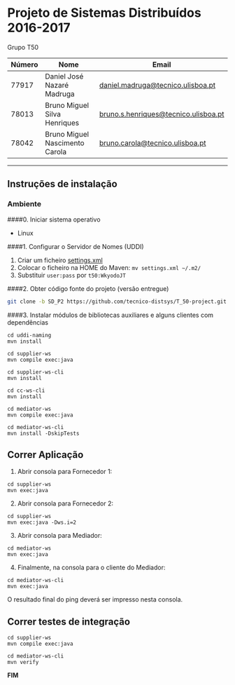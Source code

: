 # Projeto de Sistemas Distribuídos 2016-2017 #

Grupo T50

Número | Nome | Email
 --- | --- | ---
77917	| Daniel José Nazaré Madruga | daniel.madruga@tecnico.ulisboa.pt
78013	| Bruno Miguel Silva Henriques | bruno.s.henriques@tecnico.ulisboa.pt
78042	| Bruno Miguel Nascimento Carola | bruno.carola@tecnico.ulisboa.pt

-------------------------------------------------------------------------------

## Instruções de instalação
 
 
### Ambiente
 
####0. Iniciar sistema operativo
 
* Linux
 
 
####1. Configurar o Servidor de Nomes (UDDI)

   1. Criar um ficheiro [settings.xml](disciplinas.tecnico.ulisboa.pt/leic-sod/2016-2017/labs/06-ws2/settings.xml)
   2. Colocar o ficheiro na HOME do Maven: `mv settings.xml ~/.m2/`
   3. Substituir `user:pass` por `t50:WkyodoJT`
     
####2. Obter código fonte do projeto (versão entregue)

```bash
git clone -b SD_P2 https://github.com/tecnico-distsys/T_50-project.git
``` 
 
####3. Instalar módulos de bibliotecas auxiliares e alguns clientes com dependências

```
cd uddi-naming
mvn install
```

```
cd supplier-ws
mvn compile exec:java
```
 
```
cd supplier-ws-cli
mvn install
```

```
cd cc-ws-cli
mvn install
```

```
cd mediator-ws
mvn compile exec:java
``` 
 
```
cd mediator-ws-cli
mvn install -DskipTests
```


## Correr Aplicação

1. Abrir consola para Fornecedor 1:
```
cd supplier-ws
mvn exec:java
```

2. Abrir consola para Fornecedor 2:
```
cd supplier-ws
mvn exec:java -Dws.i=2
```

3. Abrir consola para Mediador:
```
cd mediator-ws
mvn exec:java
```

4. Finalmente, na consola para o cliente do Mediador:
```
cd mediator-ws-cli
mvn exec:java
```
O resultado final do ping deverá ser impresso nesta consola.


## Correr testes de integração 
```
cd supplier-ws
mvn compile exec:java   
```

```
cd mediator-ws-cli
mvn verify
```

**FIM**
